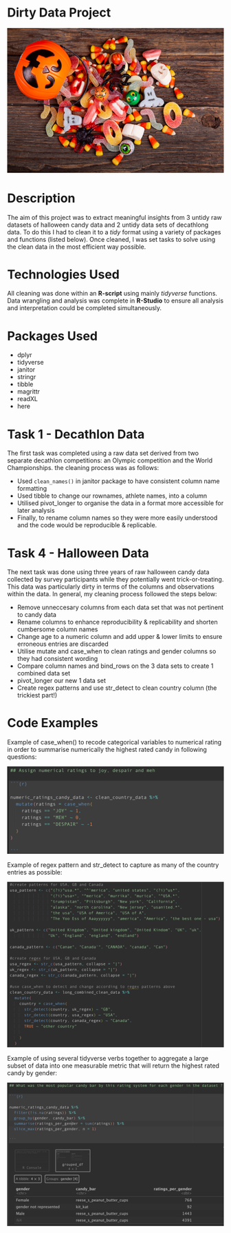 # Dirty Data Project

![](images/candy.png)

# Description

The aim of this project was to extract meaningful insights from 3 untidy raw datasets of halloween candy data and 2 untidy data sets of decathlong data. To do this I had to clean it to a _tidy_ format using a variety of packages and functions (listed below). Once cleaned, I was set tasks to solve using the clean data in the most efficient way possible.

# Technologies Used

All cleaning was done within an __R-script__ using mainly _tidyverse_ functions. Data wrangling and analysis was complete in __R-Studio__ to ensure all analysis and interpretation could be completed simultaneously.

# Packages Used

* dplyr
* tidyverse
* janitor
* stringr
* tibble
* magrittr
* readXL
* here

# Task 1 - Decathlon Data

The first task was completed using a raw data set derived from two separate decathlon competitions: an Olympic competition and the World Championships. the cleaning process was as follows:

* Used `clean_names()` in janitor package to have consistent column name formatting
* Used tibble to change our rownames, athlete names, into a column
* Utilised pivot_longer to organise the data in a format more accessible for later analysis
* Finally, to rename column names so they were more easily understood and the code would be reproducible & replicable. 

# Task 4 - Halloween Data

The next task was done using three years of raw halloween candy data collected by survey participants while they potentially went trick-or-treating. This data was particularly dirty in terms of the columns and observations within the data. In general, my cleaning process followed the steps below:

* Remove unneccesary columns from each data set that was not pertinent to candy data
* Rename columns to enhance reproducibility & replicability and shorten cumbersome column names
* Change age to a numeric column and add upper & lower limits to ensure erroneous entries are discarded
* Utilise mutate and case_when to clean ratings and gender columns so they had consistent wording
* Compare column names and bind_rows on the 3 data sets to create 1 combined data set
* pivot_longer our new 1 data set
* Create regex patterns and use str_detect to clean country column (the trickiest part!)

# Code Examples

Example of case_when() to recode categorical variables to numerical rating in order to summarise numerically the highest rated candy in following questions:

![](images/case_when.png)

Example of regex pattern and str_detect to capture as many of the country entries as possible:

![](images/regex.png)

Example of using several tidyverse verbs together to aggregate a large subset of data into one measurable metric that will return the highest rated candy by gender:

![](images/summarise.png)
